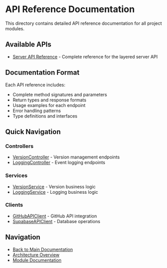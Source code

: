 # API Reference Documentation

This directory contains detailed API reference documentation for all project modules.

## Available APIs

- [Server API Reference](./server-api.md) - Complete reference for the layered server API

## Documentation Format

Each API reference includes:
- Complete method signatures and parameters
- Return types and response formats
- Usage examples for each endpoint
- Error handling patterns
- Type definitions and interfaces

## Quick Navigation

### Controllers
- [VersionController](./server-api.md#versioncontroller) - Version management endpoints
- [LoggingController](./server-api.md#loggingcontroller) - Event logging endpoints

### Services  
- [VersionService](./server-api.md#versionservice) - Version business logic
- [LoggingService](./server-api.md#loggingservice) - Logging business logic

### Clients
- [GitHubAPIClient](./server-api.md#githubapiclient) - GitHub API integration
- [SupabaseAPIClient](./server-api.md#supabaseapiclient) - Database operations

## Navigation

- [Back to Main Documentation](../README.md)
- [Architecture Overview](../architecture.md)
- [Module Documentation](../modules/README.md)

